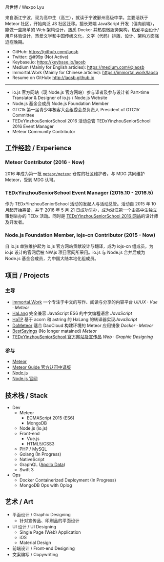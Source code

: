 吕世博 / Wexpo Lyu

来自浙江宁波，现为高中生（高三），就读于宁波鄞州高级中学。主要活跃于 Meteor 社区，开始向泛 JS 社区迁移。擅长双端 JavaScript 开发（偏向前端），能做一些简单的 Web 架构设计，熟悉 Docker 并热衷微服务架构，热爱平面设计/用户体验设计，热爱文学和中国传统文化，文字（代码）排版、设计、架构方面强迫症晚期。

* GitHub: https://github.com/laosb
* Twitter: @it99p (Not Active)
* Keybase.io: https://keybase.io/laosb
* Medium (Mainly for English articles): https://medium.com/@laosb
* Immortal.Work (Mainly for Chinese articles): https://immortal.work/laosb
* Resume on GitHub: http://laosb.github.io

------------------

* io.js 官方网站（现 Node.js 官方网站）参与译者及参与设计者 Part-time Translator & Designer of io.js / Node.js Website
* Node.js 基金会成员 Node.js Foundation Member
* GTC15 第一届青少年极客大会组委会总负责人 President of GTC15’ Committee
* TEDxYinzhouSeniorSchool 2016 活动总管 TEDxYinzhouSeniorSchool 2016 Event Manager
* Meteor Community Contributor

## 工作经验 / Experience

### Meteor Contributor (2016 - Now)
2016 年成为第一批 [`meteor/meteor`](https://github.com/meteor/meteor) 仓库的社区维护者，与 MDG 共同维护 Meteor，受到 MDG 认可。

### TEDxYinzhouSeniorSchool Event Manager (2015.10 - 2016.5)
作为 TEDxYinzhouSeniorSchool 活动的发起人与活动总管。活动自 2015 年 10 月起开始筹备，并于 2016 年 5 月 21 日成功举办，成为浙江第一个由高中生独立策划举办的 TEDx 活动。同时是 [TEDxYinzhouSeniorSchool 2016 网站](https://github.com/TEDxYinzhouSeniorSchool/tedx.nbyg.net)的设计师及开发者。

### Node.js Foundation Member, iojs-cn Contributor (2015 - Now)
自 io.js 单独维护起为 io.js 官方网站贡献设计与翻译，成为 iojs-cn 组成员，为 io.js 设计的官网后被 NW.js 项目官网所采用。io.js 与 Node.js 合并后成为 Node.js 基金会成员，为中国大陆本地化组成员。

## 项目 / Projects 

### 主导
* [Immortal.Work](https://immortal.work) 一个专注于中文的写作、阅读与分享的内容平台 *UI/UX* · *Vue* · *Meteor*
* [HaLang](https://laosb.github.io/halang) 完全兼容 JavaScript ES6 的中文编程语言 *JavaScript*
* [HaTP](https://github.com/laosb/hatp) 基于 acorn 和 astring 的 HaLang 的转译器实现*JavaScript*
* [DoMeteor](https://github.com/vividcloud/dometeor) 适合 DaoCloud 构建环境的 Meteor 应用镜像 *Docker* · *Meteor*
* [BestSayings](https://github.com/laosb/BestSayings) (No longer matained) *Meteor*
* [TEDxYinzhouSeniorSchool 官方网站及宣传品](https://github.com/TEDxYinzhouSeniorSchool/tedx.nbyg.net) *Web* · *Graphic Designing*

### 参与
* [Meteor](https://github.com/meteor/meteor)
* [Meteor Guide 官方认可中译版](https://github.com/ourmeteor/guide-zh)
* [Node.js](https://github.com/nodejs/node)
* [Node.js 官网](https://github.com/nodejs/nodejs.org)

## 技术栈 / Stack

* Dev
  * Meteor
    - ECMAScript 2015 (ES6)
    - MongoDB
  * Node.js (io.js)
  * Front-end
    - Vue.js
    - HTML5/CSS3
  * PHP / MySQL
  * Golang (In Progress)
  * NativeScript
  * GraphQL ([Apollo Data](http://dev.apollodata.com/))
  * Swift 3
* Ops
  * Docker Containerized Deployment (In Progress)
  * MongoDB Ops with Oplog

## 艺术 / Art

* 平面设计 / Graphic Designing
  - 针对宣传品、印刷品的平面设计
* UI 设计 / UI Designing
  - Single Page (Web) Application
  - iOS
  - Material Design
* 前端设计 / Front-end Designing
* 文案编写 / Copywriting
